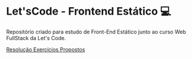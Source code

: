 # Let'sCode - Frontend Estático :computer:

Repositório criado para estudo de Front-End Estático junto ao curso Web FullStack da Let's Code.

[Resolução Exercícios Propostos](https://github.com/murillocosta/letscode-frontend-estatico/tree/main/exercicios-propostos)
